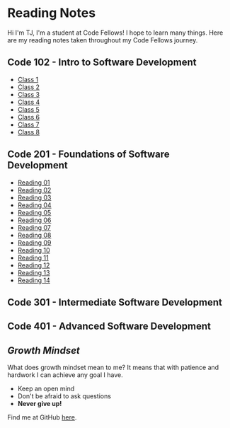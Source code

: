 # Reading Notes

Hi I'm TJ, I'm a student at Code Fellows! I hope to learn many things. Here are my reading notes taken throughout my Code Fellows journey.

## Code 102 - Intro to Software Development

- [Class 1](102/class1.md)
- [Class 2](102/class2.md)
- [Class 3](102/class3.md)
- [Class 4](102/class4.md)
- [Class 5](102/class5.md)
- [Class 6](102/class6.md)
- [Class 7](102/class7.md)
- [Class 8](102/class8.md)

## Code 201 - Foundations of Software Development

- [Reading 01](201/class-01.md)
- [Reading 02](201/class-02.md)
- [Reading 03](201/class-03.md)
- [Reading 04](201/class-04.md)
- [Reading 05](201/class-05.md)
- [Reading 06](201/class-06.md)
- [Reading 07](201/class-07.md)
- [Reading 08](201/class-08.md)
- [Reading 09](201/class-09.md)
- [Reading 10](201/class-10.md)
- [Reading 11](201/class-11.md)
- [Reading 12](201/class-12.md)
- [Reading 13](201/class-13.md)
- [Reading 14](201/class-14.md)

## Code 301 - Intermediate Software Development

## Code 401 - Advanced Software Development

## *Growth Mindset*

What does growth mindset mean to me? It means that with patience and hardwork I can achieve any goal I have.

- Keep an open mind
- Don't be afraid to ask questions
- **Never give up!**

Find me at GitHub [here](https://github.com/tj-parker).
